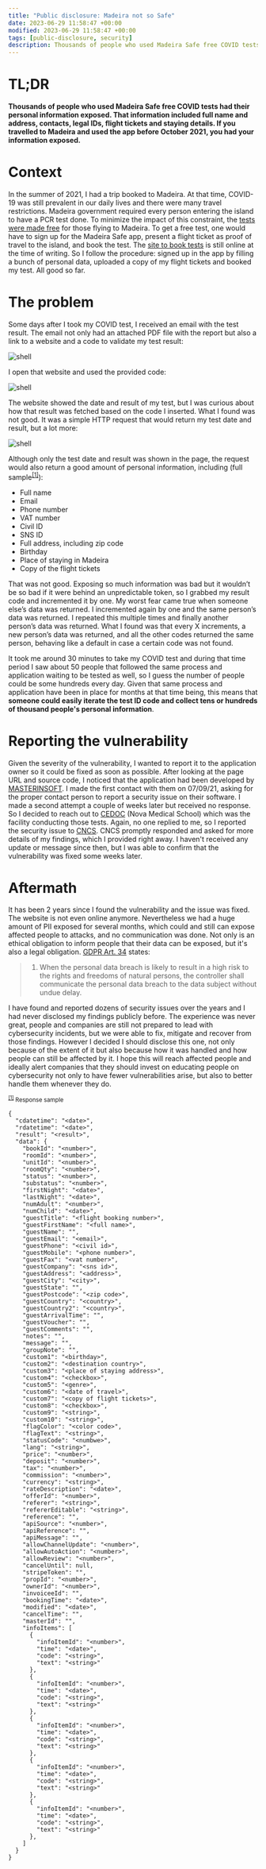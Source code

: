 ```yaml
---
title: "Public disclosure: Madeira not so Safe"
date: 2023-06-29 11:58:47 +00:00
modified: 2023-06-29 11:58:47 +00:00
tags: [public-disclosure, security]
description: Thousands of people who used Madeira Safe free COVID tests had their personal information exposed. That information included full name and address, contacts, legal IDs, flight tickets and staying details.
---
```


# TL;DR

**Thousands of people who used Madeira Safe free COVID tests had their personal information exposed. That information included full name and address, contacts, legal IDs, flight tickets and staying details. If you travelled to Madeira and used the app before October 2021, you had your information exposed.**

# Context

In the summer of 2021, I had a trip booked to Madeira. At that time, COVID-19 was still prevalent in our daily lives and there were many travel restrictions. Madeira government required every person entering the island to have a PCR test done. To minimize the impact of this constraint, the [tests were made free](https://eco.sapo.pt/2020/07/01/vai-viajar-para-a-madeira-a-partir-de-lisboa-pode-fazer-teste-ao-covid-19-gratuitamente/) for those flying to Madeira. To get a free test, one would have to sign up for the Madeira Safe app, present a flight ticket as proof of travel to the island, and book the test. The [site to book tests](https://cedoc.masterinsoft.com/#/) is still online at the time of writing.
So I follow the procedure: signed up in the app by filling a bunch of personal data, uploaded a copy of my flight tickets and booked my test. All good so far.

# The problem

Some days after I took my COVID test, I received an email with the test result. The email not only had an attached PDF file with the report but also a link to a website and a code to validate my test result:

<img src="/assets/img/madeira-not-so-safe/result_email.png" alt="shell">

I open that website and used the provided code:

<img src="/assets/img/madeira-not-so-safe/result_website.png" alt="shell">

The website showed the date and result of my test, but I was curious about how that result was fetched based on the code I inserted. What I found was not good. It was a simple HTTP request that would return my test date and result, but a lot more:

<img src="/assets/img/madeira-not-so-safe/request.png" alt="shell">

Although only the test date and result was shown in the page, the request would also return a good amount of personal information, including (full sample<sup >[[1]](#sample)</sup>):

- Full name
- Email
- Phone number
- VAT number
- Civil ID
- SNS ID
- Full address, including zip code
- Birthday
- Place of staying in Madeira
- Copy of the flight tickets

That was not good. Exposing so much information was bad but it wouldn’t be so bad if it were behind an unpredictable token, so I grabbed my result code and incremented it by one. My worst fear came true when someone else’s data was returned. I incremented again by one and the same person’s data was returned. I repeated this multiple times and finally another person’s data was returned. What I found was that every X increments, a new person’s data was returned, and all the other codes returned the same person, behaving like a default in case a certain code was not found.

It took me around 30 minutes to take my COVID test and during that time period I saw about 50 people that followed the same process and application waiting to be tested as well, so I guess the number of people could be some hundreds every day. Given that same process and application have been in place for months at that time being, this means that **someone could easily iterate the test ID code and collect tens or hundreds of thousand people's personal information**.

# Reporting the vulnerability

Given the severity of the vulnerability, I wanted to report it to the application owner so it could be fixed as soon as possible. After looking at the page URL and source code, I noticed that the application had been developed by [MASTERINSOFT](https://masterinsoft.com/). I made the first contact with them on 07/09/21, asking for the proper contact person to report a security issue on their software. I made a second attempt a couple of weeks later but received no response. So I decided to reach out to [CEDOC](https://novaresearch.unl.pt/en/organisations/centro-de-estudos-de-doen%C3%A7as-cr%C3%B3nicas-cedoc) (Nova Medical School) which was the facility conducting those tests. Again, no one replied to me, so I reported the security issue to [CNCS](https://www.cncs.gov.pt/).
CNCS promptly responded and asked for more details of my findings, which I provided right away. I haven't received any update or message since then, but I was able to confirm that the vulnerability was fixed some weeks later.

# Aftermath

It has been 2 years since I found the vulnerability and the issue was fixed. The website is not even online anymore. Nevertheless we had a huge amount of PII exposed for several months, which could and still can expose affected people to attacks, and no communication was done. Not only is an ethical obligation to inform people that their data can be exposed, but it's also a legal obligation. [GDPR Art. 34](https://gdpr-info.eu/art-34-gdpr/) states:

> 1. When the personal data breach is likely to result in a high risk to the rights and freedoms of natural persons, the controller shall communicate the personal data breach to the data subject without undue delay.

I have found and reported dozens of security issues over the years and I had never disclosed my findings publicly before. The experience was never great, people and companies are still not prepared to lead with cybersecurity incidents, but we were able to fix, mitigate and recover from those findings. However I decided I should disclose this one, not only because of the extent of it but also because how it was handled and how people can still be affected by it. I hope this will reach affected people and ideally alert companies that they should invest on educating people on cybersecurity not only to have fewer vulnerabilities arise, but also to better handle them whenever they do.

<small id="sample"><sup>[[1]](#sample)</sup> Response sample</small>

```
{
  "cdatetime": "<date>",
  "rdatetime": "<date>",
  "result": "<result>",
  "data": {
    "bookId": "<number>",
    "roomId": "<number>",
    "unitId": "<number>",
    "roomQty": "<number>",
    "status": "<number>",
    "substatus": "<number>",
    "firstNight": "<date>",
    "lastNight": "<date>",
    "numAdult": "<number>",
    "numChild": "<date>",
    "guestTitle": "<flight booking number>",
    "guestFirstName": "<full name>",
    "guestName": "",
    "guestEmail": "<email>",
    "guestPhone": "<civil id>",
    "guestMobile": "<phone number>",
    "guestFax": "<vat number>",
    "guestCompany": "<sns id>",
    "guestAddress": "<address>",
    "guestCity": "<city>",
    "guestState": "",
    "guestPostcode": "<zip code>",
    "guestCountry": "<country>",
    "guestCountry2": "<country>",
    "guestArrivalTime": "",
    "guestVoucher": "",
    "guestComments": "",
    "notes": "",
    "message": "",
    "groupNote": "",
    "custom1": "<birthday>",
    "custom2": "<destination country>",
    "custom3": "<place of staying address>",
    "custom4": "<checkbox>",
    "custom5": "<genre>",
    "custom6": "<date of travel>",
    "custom7": "<copy of flight tickets>",
    "custom8": "<checkbox>",
    "custom9": "<string>",
    "custom10": "<string>",
    "flagColor": "<color code>",
    "flagText": "<string>",
    "statusCode": "<numbwe>",
    "lang": "<string>",
    "price": "<number>",
    "deposit": "<number>",
    "tax": "<number>",
    "commission": "<number>",
    "currency": "<string>",
    "rateDescription": "<date>",
    "offerId": "<number>",
    "referer": "<string>",
    "refererEditable": "<string>",
    "reference": "",
    "apiSource": "<number>",
    "apiReference": "",
    "apiMessage": "",
    "allowChannelUpdate": "<number>",
    "allowAutoAction": "<number>",
    "allowReview": "<number>",
    "cancelUntil": null,
    "stripeToken": "",
    "propId": "<number>",
    "ownerId": "<number>",
    "invoiceeId": "",
    "bookingTime": "<date>",
    "modified": "<date>",
    "cancelTime": "",
    "masterId": "",
    "infoItems": [
      {
        "infoItemId": "<number>",
        "time": "<date>",
        "code": "<string>",
        "text": "<string>"
      },
      {
        "infoItemId": "<number>",
        "time": "<date>",
        "code": "<string>",
        "text": "<string>"
      },
      {
        "infoItemId": "<number>",
        "time": "<date>",
        "code": "<string>",
        "text": "<string>"
      },
      {
        "infoItemId": "<number>",
        "time": "<date>",
        "code": "<string>",
        "text": "<string>"
      },
      {
        "infoItemId": "<number>",
        "time": "<date>",
        "code": "<string>",
        "text": "<string>"
      },
    ]
  }
}
```
